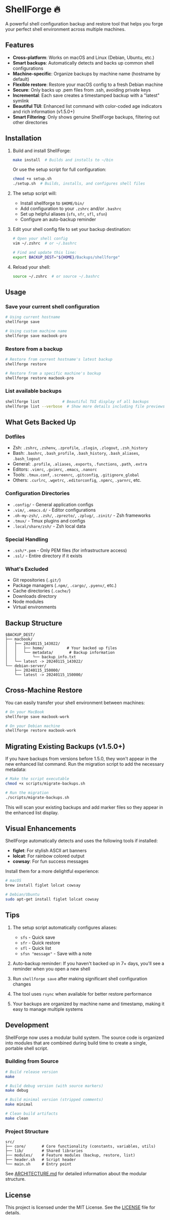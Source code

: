 # ShellForge 🔥

A powerful shell configuration backup and restore tool that helps you forge your perfect shell environment across multiple machines.

## Features

- **Cross-platform**: Works on macOS and Linux (Debian, Ubuntu, etc.)
- **Smart backups**: Automatically detects and backs up common shell configurations
- **Machine-specific**: Organize backups by machine name (hostname by default)
- **Flexible restore**: Restore your macOS config to a fresh Debian machine
- **Secure**: Only backs up .pem files from .ssh, avoiding private keys
- **Incremental**: Each save creates a timestamped backup with a "latest" symlink
- **Beautiful TUI**: Enhanced list command with color-coded age indicators and rich information (v1.5.0+)
- **Smart Filtering**: Only shows genuine ShellForge backups, filtering out other directories

## Installation

1. Build and install ShellForge:
   ```bash
   make install  # Builds and installs to ~/bin
   ```
   
   Or use the setup script for full configuration:
   ```bash
   chmod +x setup.sh
   ./setup.sh  # Builds, installs, and configures shell files
   ```

2. The setup script will:
   - Install shellforge to `$HOME/bin/`
   - Add configuration to your `.zshrc` and/or `.bashrc`
   - Set up helpful aliases (`sfs`, `sfr`, `sfl`, `sfsn`)
   - Configure an auto-backup reminder

3. Edit your shell config file to set your backup destination:
   ```bash
   # Open your shell config
   vim ~/.zshrc  # or ~/.bashrc
   
   # Find and update this line:
   export BACKUP_DEST="${HOME}/Backups/shellforge"
   ```

4. Reload your shell:
   ```bash
   source ~/.zshrc  # or source ~/.bashrc
   ```

## Usage

### Save your current shell configuration
```bash
# Using current hostname
shellforge save

# Using custom machine name
shellforge save macbook-pro
```

### Restore from a backup
```bash
# Restore from current hostname's latest backup
shellforge restore

# Restore from a specific machine's backup
shellforge restore macbook-pro
```

### List available backups
```bash
shellforge list          # Beautiful TUI display of all backups
shellforge list --verbose  # Show more details including file previews
```

## What Gets Backed Up

### Dotfiles
- Zsh: `.zshrc`, `.zshenv`, `.zprofile`, `.zlogin`, `.zlogout`, `.zsh_history`
- Bash: `.bashrc`, `.bash_profile`, `.bash_history`, `.bash_aliases`, `.bash_logout`
- General: `.profile`, `.aliases`, `.exports`, `.functions`, `.path`, `.extra`
- Editors: `.vimrc`, `.gvimrc`, `.emacs`, `.nanorc`
- Tools: `.tmux.conf`, `.screenrc`, `.gitconfig`, `.gitignore_global`
- Others: `.curlrc`, `.wgetrc`, `.editorconfig`, `.npmrc`, `.yarnrc`, etc.

### Configuration Directories
- `.config/` - General application configs
- `.vim/`, `.emacs.d/` - Editor configurations
- `.oh-my-zsh/`, `.zsh/`, `.zprezto/`, `.zplug/`, `.zinit/` - Zsh frameworks
- `.tmux/` - Tmux plugins and configs
- `.local/share/zsh/` - Zsh local data

### Special Handling
- `.ssh/*.pem` - Only PEM files (for infrastructure access)
- `.ssl/` - Entire directory if it exists

### What's Excluded
- Git repositories (`.git/`)
- Package managers (`.npm/`, `.cargo/`, `.pyenv/`, etc.)
- Cache directories (`.cache/`)
- Downloads directory
- Node modules
- Virtual environments

## Backup Structure

```
$BACKUP_DEST/
├── macbook/
│   ├── 20240115_143022/
│   │   ├── home/          # Your backed up files
│   │   └── metadata/       # Backup information
│   │       └── backup_info.txt
│   └── latest -> 20240115_143022/
└── debian-server/
    ├── 20240115_150000/
    └── latest -> 20240115_150000/
```

## Cross-Machine Restore

You can easily transfer your shell environment between machines:

```bash
# On your MacBook
shellforge save macbook-work

# On your Debian machine
shellforge restore macbook-work
```

## Migrating Existing Backups (v1.5.0+)

If you have backups from versions before 1.5.0, they won't appear in the new enhanced list command. Run the migration script to add the necessary metadata:

```bash
# Make the script executable
chmod +x scripts/migrate-backups.sh

# Run the migration
./scripts/migrate-backups.sh
```

This will scan your existing backups and add marker files so they appear in the enhanced list display.

## Visual Enhancements

ShellForge automatically detects and uses the following tools if installed:
- **figlet**: For stylish ASCII art banners
- **lolcat**: For rainbow colored output
- **cowsay**: For fun success messages

Install them for a more delightful experience:
```bash
# macOS
brew install figlet lolcat cowsay

# Debian/Ubuntu
sudo apt-get install figlet lolcat cowsay
```

## Tips

1. The setup script automatically configures aliases:
   - `sfs` - Quick save
   - `sfr` - Quick restore
   - `sfl` - Quick list
   - `sfsn "message"` - Save with a note

2. Auto-backup reminder: If you haven't backed up in 7+ days, you'll see a reminder when you open a new shell

3. Run `shellforge save` after making significant shell configuration changes

4. The tool uses `rsync` when available for better restore performance

5. Your backups are organized by machine name and timestamp, making it easy to manage multiple systems

## Development

ShellForge now uses a modular build system. The source code is organized into modules that are combined during build time to create a single, portable shell script.

### Building from Source

```bash
# Build release version
make

# Build debug version (with source markers)
make debug

# Build minimal version (stripped comments)
make minimal

# Clean build artifacts
make clean
```

### Project Structure

```
src/
├── core/       # Core functionality (constants, variables, utils)
├── lib/        # Shared libraries
├── modules/    # Feature modules (backup, restore, list)
├── header.sh   # Script header
└── main.sh     # Entry point
```

See [ARCHITECTURE.md](ARCHITECTURE.md) for detailed information about the modular structure.

## License

This project is licensed under the MIT License. See the [LICENSE](LICENSE) file for details.
